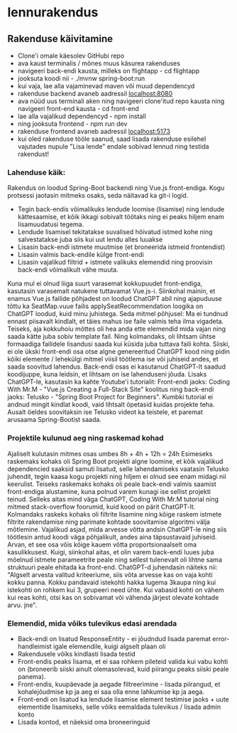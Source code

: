 # lennurakendus

## Rakenduse käivitamine
* Clone'i omale käesolev GitHubi repo
* ava kaust terminalis / mõnes muus käsurea rakenduses
* navigeeri back-endi kausta, milleks on flightapp  - cd flightapp
* jooksuta koodi nii - ./mvnw spring-boot:run
* kui vaja, lae alla vajaminevad maven või muud dependencyd
* rakenduse backend avaneb aadressil [localhost:8080 ](http://localhost:8080/)
* ava nüüd uus terminali aken ning navigeeri clone'itud repo kausta ning navigeeri front-end kausta - cd front-end
* lae alla vajalikud dependencyd - npm install
* ning jooksuta frontend - npm run dev
* rakenduse frontend avaneb aadressil [localhost:5173 ](http://localhost:5173/)
* kui oled rakenduse tööle saanud, saad lisada rakenduse esilehel vajutades nupule "Lisa lende" endale sobivad lennud ning testida rakendust!

### Lahenduse käik:
Rakendus on loodud Spring-Boot backendi ning Vue.js front-endiga.
Kogu protsessi jaotasin mitmeks osaks, seda näitavad ka git-i logid.
* Tegin back-endis võimalikuks lendude loomise (lisamise) ning lendude kättesaamise, et kõik ikkagi sobivalt töötaks ning ei peaks hiljem enam lisamuudatusi tegema.
* Lendude lisamisel tekitatakse suvalised hõivatud istmed kohe ning salvestatakse juba siis kui uut lendu alles luuakse
* Lisasin back-endi istmete muutmise (et broneerida istmeid frontendist)
* Lisasin valmis back-endile külge front-endi
* Lisasin vajalikud filtrid + istmete valikuks elemendid ning proovisin back-endi võimalikult vähe muuta.


Kuna mul ei olnud liiga suurt varasemat kokkupuudet front-endiga, kasutasin varasemalt natukene tuttavamat Vue.js-i. Siinkohal mainin, et enamus Vue.js failide põhjadest on loodud ChatGPT abil ning ajapuduuse tõttu ka SeatMap.vuue failis applySeatRecommendation loogika on ChatGPT loodud, kuid minu juhistega. Seda mitmel põhjusel: Ma ei tundnud ennast piisavalt kindlalt, et täies mahus ise faile valmis teha ilma vigadeta. Teiseks, aja kokkuhoiu mõttes oli hea anda ette elemendid mida vajan ning saada kätte juba sobiv template fail. Ning kolmandaks, oli lihtsam ühtse formaadiga failidele lisandusi saada kui küsida juba tuttava faili kohta.
Siiski, ei ole ükski front-endi osa otse algne genereeritud ChatGPT kood ning pidin kõiki elemente / lehekülgi mitmel viisil töötlema ise või juhiseid andes, et saada soovitud lahendus.
Back-endi osas ei kasutanud ChatGPT-lt saadud koodijuppe, kuna leidsin, et lihtsam on ise lahenduseni jõuda.
Lisaks ChatGPT-le, kasutasin ka kahte Youtube'i tutorialit: Front-endi jaoks: Coding With Mr.M - "Vue.js Creating a Full-Stack Site" koolitus ning back-endi jaoks: Telusko - "Spring Boot Project for Beginners". Kumbki tutorial ei andnud mingit kindlat koodi, vaid lihtsalt õpetasid kuidas projekte teha. Ausalt öeldes soovitaksin ise Telusko videot ka teistele, et paremat arusaama Spring-Bootist saada.

### Projektile kulunud aeg ning raskemad kohad
Ajaliselt kulutasin mitmes osas umbes 8h + 4h + 12h = 24h
Esimeseks raskemaks kohaks oli Spring Boot projekti algne loomine, et kõik vajalikud dependencied saaksid samuti lisatud, selle lahendamiseks vaatasin Telusko juhendit, tegin kaasa kogu projekti ning hiljem ei olnud see enam midagi nii keerulist.
Teiseks raskemaks kohaks oli peale back-endi valmis saamist front-endiga alustamine, kuna polnud varem kunagi ise sellist projekti teinud. Selleks aitas mind väga ChatGPT, Coding With Mr.M tutorial ning mitmed stack-overflow foorumid, kuid kood on pärit ChatGPT-lt.
Kolmandaks raskeks kohaks oli filtrite lisamine ning kõige raskem istmete filtrite rakendamise ning parimate kohtade soovitamise algoritmi välja mõtlemine. Vajalikud asjad, mida arvesse võtta andsin ChatGPT-le ning siis töötlesin antud koodi väga põhjalikult, andes aina täpsustavaid juhiseid. Arvan, et see osa võis kõige kauem võtta proportsionaalselt oma kasulikkusest. Kuigi, siinkohal aitas, et olin varem back-endi luues juba mõelnud istmete parameetrite peale ning sellest tulenevalt oli lihtne sama struktuuri peale ehitada ka front-end. ChatGPT-d juhendasin näiteks nii: "Algselt arvesta valitud kriteeriume, siis võta arvesse kas on vaja kohti kokku panna. Kokku pandavaid istekohti hakka lugema 3kaupa ning kui istekohti on rohkem kui 3, grupeeri need ühte. Kui vabasid kohti on vähem kui reas kohti, otsi kas on sobivamat või vähenda järjest olevate kohtade arvu. jne". 

### Elemendid, mida võiks tulevikus edasi arendada
* Back-endi on lisatud ResponseEntity - ei jõudndud lisada paremat error-handleimist igale elemendile, kuigi algselt plaan oli
* Rakendusele võiks kindlasti lisada testid
* Front-endis peaks lisama, et ei saa rohkem pileteid valida kui vabu kohti on (broneerib siiski ainult olemasolevad, kuid piirangu peaks siiski peale panema).
* Front-endis, kuupäevade ja aegade filtreerimine - lisada piirangud, et kohalejõudmise kp ja aeg ei saa olla enne lahkumise kp ja aega.
* Front-endi on lisatud ka lendude lisamise element testimise jaoks + uute elementide lisamiseks, selle võiks eemaldada tulevikus / lisada admin konto
* Lisada kontod, et näeksid oma broneeringuid
